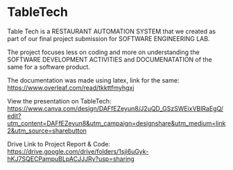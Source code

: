 # TableTech
Table Tech is a RESTAURANT AUTOMATION SYSTEM that we created as part of our final project submission for SOFTWARE ENGINEERING LAB. 

The project focuses less on coding and more on understanding the SOFTWARE DEVELOPMENT ACTIVITIES and DOCUMENATATION of the same for a software product.

The documentation was made using latex, link for the same:
https://www.overleaf.com/read/tkkttfmyhgxj

View the presentation on TableTech:
https://www.canva.com/design/DAFfEZeyun8/J2uQD_GSzSWEixVBlRaEgQ/edit?utm_content=DAFfEZeyun8&utm_campaign=designshare&utm_medium=link2&utm_source=sharebutton

Drive Link to Project Report & Code:
https://drive.google.com/drive/folders/1sji6uGyk-hKJ7SQECPampuBLpACJJJRy?usp=sharing

